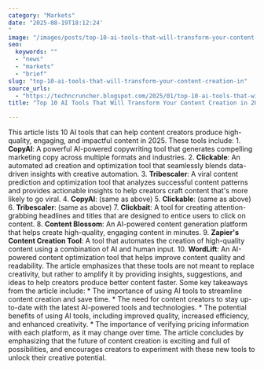```yaml
---
category: "Markets"
date: "2025-08-19T18:12:24'"
image: "/images/posts/top-10-ai-tools-that-will-transform-your-content-creation-in.jpg"
seo:
  keywords: ""
  - "news"
  - "markets"
  - "brief"
slug: "top-10-ai-tools-that-will-transform-your-content-creation-in"
source_urls:
  - "https://techncruncher.blogspot.com/2025/01/top-10-ai-tools-that-will-transform.html"
title: "Top 10 AI Tools That Will Transform Your Content Creation in 2025"

---
```


This article lists 10 AI tools that can help content creators produce high-quality, engaging, and impactful content in 2025. These tools include:  1. **CopyAI**: A powerful AI-powered copywriting tool that generates compelling marketing copy across multiple formats and industries. 2. **Clickable**: An automated ad creation and optimization tool that seamlessly blends data-driven insights with creative automation. 3. **Tribescaler**: A viral content prediction and optimization tool that analyzes successful content patterns and provides actionable insights to help creators craft content that's more likely to go viral. 4. **CopyAI**: (same as above) 5. **Clickable**: (same as above) 6. **Tribescaler**: (same as above) 7. **Clickbait**: A tool for creating attention-grabbing headlines and titles that are designed to entice users to click on content. 8. **Content Blossom**: An AI-powered content generation platform that helps create high-quality, engaging content in minutes. 9. **Zapier's Content Creation Tool**: A tool that automates the creation of high-quality content using a combination of AI and human input. 10. **WordLift**: An AI-powered content optimization tool that helps improve content quality and readability.  The article emphasizes that these tools are not meant to replace creativity, but rather to amplify it by providing insights, suggestions, and ideas to help creators produce better content faster.  Some key takeaways from the article include:  * The importance of using AI tools to streamline content creation and save time. * The need for content creators to stay up-to-date with the latest AI-powered tools and technologies. * The potential benefits of using AI tools, including improved quality, increased efficiency, and enhanced creativity. * The importance of verifying pricing information with each platform, as it may change over time.  The article concludes by emphasizing that the future of content creation is exciting and full of possibilities, and encourages creators to experiment with these new tools to unlock their creative potential.